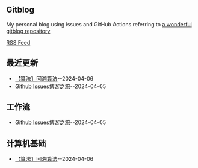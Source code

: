 
## Gitblog
My personal blog using issues and GitHub Actions referring to [a wonderful gitblog repository](https://github.com/yihong0618/gitblog)

[RSS Feed](https://raw.githubusercontent.com/dingyue772/gitBlog/main/feed.xml)

## 最近更新
- [【算法】回溯算法](https://github.com/dingyue772/gitBlog/issues/2)--2024-04-06
- [Github Issues博客之旅](https://github.com/dingyue772/gitBlog/issues/1)--2024-04-05
## 工作流
- [Github Issues博客之旅](https://github.com/dingyue772/gitBlog/issues/1)--2024-04-05
## 计算机基础
- [【算法】回溯算法](https://github.com/dingyue772/gitBlog/issues/2)--2024-04-06
